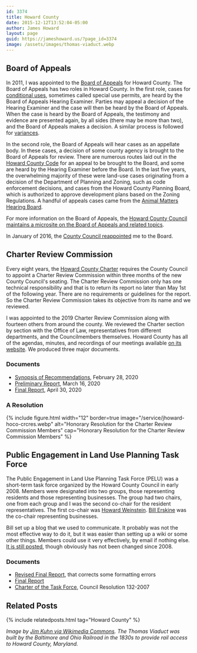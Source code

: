 ```yaml
---
id: 3374
title: Howard County
date: 2015-12-12T13:52:04-05:00
author: James Howard
layout: page
guid: https://jameshoward.us/?page_id=3374
image: /assets/images/thomas-viaduct.webp
---
```


## Board of Appeals

In 2011, I was appointed to the [Board of
Appeals](http://cc.howardcountymd.gov/Zoning-Land-Use/Board-of-Appeals) for
Howard County.  The Board of Appeals has two roles in Howard County.
In the first role, cases for [conditional
uses](https://en.wikipedia.org/wiki/Special-use_permit), sometimes
called special use permits, are heard by the Board of Appeals Hearing
Examiner.  Parties may appeal a decision of the Hearing Examiner
and the case will then be heard by the Board of Appeals.  When the
case is heard by the Board of Appeals, the testimony and evidence
are presented again, by all sides (there may be more than two), and
the Board of Appeals makes a decision.  A similar process is followed
for [variances](https://en.wikipedia.org/wiki/Variance).

In the second role, the Board of Appeals will hear cases as an
appellate body.  In these cases, a decision of some county agency
is brought to the Board of Appeals for review.  There are numerous
routes laid out in the [Howard County
Code](https://www.municode.com/library/md/howard_county) for an
appeal to be brought to the Board, and some are heard by the Hearing
Examiner before the Board.  In the last five years, the overwhelming
majority of these were land-use cases originating from a decision
of the Department of Planning and Zoning, such as code enforcement
decisions, and cases from the Howard County Planning Board, which
is authorized to approve development plans based on the Zoning
Regulations.  A handful of appeals cases came from the [Animal
Matters Hearing
Board](https://www.howardcountymd.gov/Departments/Police/Animal-Control/Animal-Matters-Hearing-Board).

For more information on the Board of Appeals, the [Howard County
Council maintains a microsite on the Board of Appeals and related
topics](http://cc.howardcountymd.gov/Zoning-Land-Use/Board-of-Appeals).

In January of 2016, the [County Council
reappointed](/2016/01/05/reappointed-to-the-board-of-appeals/) me
to the Board.

## Charter Review Commission

Every eight years, the [Howard County
Charter](https://library.municode.com/md/howard_county/codes/code_of_ordinances)
requires the County Council to appoint a Charter Review Commission
within three months of the new County Council's seating.  The Charter
Review Commission only has one technical responsibility and that
is to return its report no later than May 1st of the following year.
There are no requirements or guidelines for the report.  So the
Charter Review Commission takes its objective from its name and we
reviewed.

I was appointed to the 2019 Charter Review Commission along with
fourteen others from around the county.  We reviewed the Charter
section by section with the Office of Law, representatives from
different departments, and the Councilmembers themselves.  Howard
County has all of the agendas, minutes, and recordings of our
meetings available [on its
website](https://cc.howardcountymd.gov/About-Us/Commissions-Task-Forces-and-Special-Reports/Charter-Review-Commission-2019-2020).
We produced three major documents.

### Documents

* [Synopsis of Recommendations](/assets/docs/HowardCounty-CRC2019-Synopsis.pdf), February 28, 2020
* [Preliminary Report](/assets/docs/HowardCounty-CRC2019-PreliminaryReport.pdf), March 16, 2020 
* [Final Report](/assets/docs/HowardCounty-CRC2019-FinalReport.pdf), April 30, 2020

### <a id='AResolution' />A Resolution

{% include figure.html width="12" border=true
   image="/service/jhoward-hoco-crcres.webp"
   alt="Honorary Resolution for the Charter Review Commission Members"
   cap="Honorary Resolution for the Charter Review Commission Members" %}

## Public Engagement in Land Use Planning Task Force

The Public Engagement in Land Use Planning Task Force (PELU) was a
short-term task force organized by the Howard County Council in
early 2008.  Members were designated into two groups, those
representing residents and those representing businesses.  The group
had two chairs, one from each group and I was the second co-chair
for the resident representatives.  The first co-chair was [Howard
Weinstein](https://jameshoward.us/2015/08/30/i-wonder-how-zoning-works-on-qonos/).
[Bill Erskine](http://www.offitkurman.com/attorney/william-e-erskine/)
was the co-chair representing businesses.

Bill set up a blog that we used to communicate.  It probably was
not the most effective way to do it, but it was easier than setting
up a wiki or some other things.  Members could use it very effectively,
by email if nothing else.  [It is still
posted](http://howardcountypelu.blogspot.com/), though obviously
has not been changed since 2008.

### Documents

* [Revised Final Report](/assets/docs/pelu-report-rev.pdf), that corrects some formatting errors
* [Final Report](/assets/docs/pelu-report-rev.pdf)
* [Charter of the Task Force](/assets/docs/pelu-charter.pdf), Council Resolution 132-2007

## Related Posts

{% include relatedposts.html tag="Howard County" %}

_Image by [Jim Kuhn via Wikimedia Commons](https://commons.wikimedia.org/wiki/File:Thomas_Viaduct_Inside_Curve_(Relay,_MD).webp).  The Thomas Viaduct was built by the Baltimore and Ohio Railroad in the 1830s to provide rail access to Howard County, Maryland._

